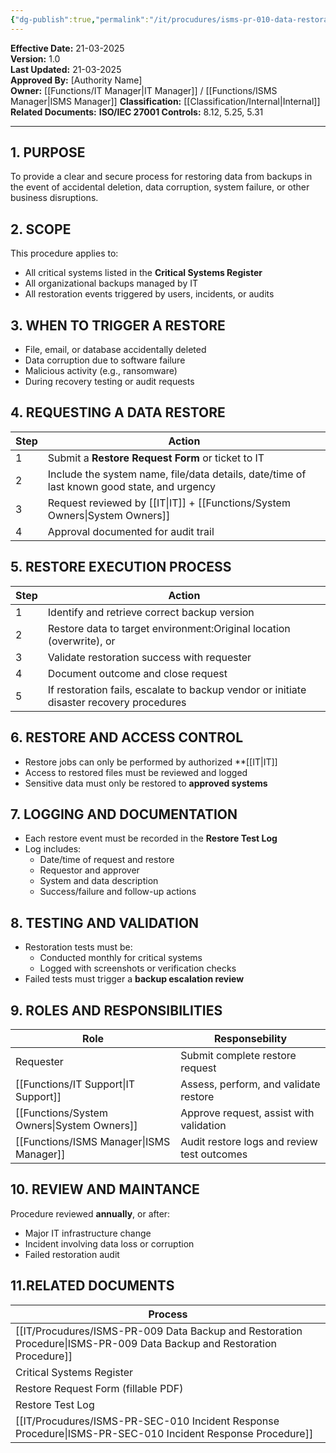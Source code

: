 ```yaml
---
{"dg-publish":true,"permalink":"/it/procudures/isms-pr-010-data-restoration-procedure/","tags":["restore","procedure"],"noteIcon":"default"}
---
```


 **Effective Date:** 21-03-2025  
**Version:** 1.0  
**Last Updated:** 21-03-2025  
**Approved By:** [Authority Name]  
**Owner:** [[Functions/IT Manager\|IT Manager]] / [[Functions/ISMS Manager\|ISMS Manager]]
**Classification:** [[Classification/Internal\|Internal]]
**Related Documents:**
**ISO/IEC 27001 Controls:** 8.12, 5.25, 5.31

---
## **1. PURPOSE**  
To provide a clear and secure process for restoring data from backups in the event of accidental deletion, data corruption, system failure, or other business disruptions.
## **2. SCOPE**
This procedure applies to:
- All critical systems listed in the **Critical Systems Register**
- All organizational backups managed by IT
- All restoration events triggered by users, incidents, or audits
## **3. WHEN TO TRIGGER A RESTORE** 
 - File, email, or database accidentally deleted
- Data corruption due to software failure
- Malicious activity (e.g., ransomware)
- During recovery testing or audit requests
## **4. REQUESTING A DATA RESTORE**

| Step | Action                                                                                      |
| ---- | ------------------------------------------------------------------------------------------- |
| 1    | Submit a **Restore Request Form** or ticket to IT                                           |
| 2    | Include the system name, file/data details, date/time of last known good state, and urgency |
| 3    | Request reviewed by [[IT\|IT]] + [[Functions/System Owners\|System Owners]]                                              |
| 4    | Approval documented for audit trail                                                         |
## **5. RESTORE EXECUTION PROCESS**  

| Step | Action                                                                                   |
| ---- | ---------------------------------------------------------------------------------------- |
| 1    | Identify and retrieve correct backup version                                             |
| 2    | Restore data to target environment:Original location (overwrite), or                     |
| 3    | Validate restoration success with requester                                              |
| 4    | Document outcome and close request                                                       |
| 5    | If restoration fails, escalate to backup vendor or initiate disaster recovery procedures |
## **6. RESTORE AND ACCESS CONTROL**  
- Restore jobs can only be performed by authorized **[[IT\|IT]]
- Access to restored files must be reviewed and logged
- Sensitive data must only be restored to **approved systems**
## **7. LOGGING AND DOCUMENTATION**  
- Each restore event must be recorded in the **Restore Test Log**
- Log includes:
    - Date/time of request and restore
    - Requestor and approver
    - System and data description
    - Success/failure and follow-up actions
## **8. TESTING AND VALIDATION**
- Restoration tests must be:
    - Conducted monthly for critical systems
    - Logged with screenshots or verification checks
- Failed tests must trigger a **backup escalation review**
## **9. ROLES AND RESPONSIBILITIES**

| Role              | Responsebility                              |
| ----------------- | ------------------------------------------- |
| Requester         | Submit complete restore request             |
| [[Functions/IT Support\|IT Support]]    | Assess, perform, and validate restore       |
| [[Functions/System Owners\|System Owners]] | Approve request, assist with validation     |
| [[Functions/ISMS Manager\|ISMS Manager]]  | Audit restore logs and review test outcomes |
## **10. REVIEW AND MAINTANCE**
Procedure reviewed **annually**, or after:
- Major IT infrastructure change
- Incident involving data loss or corruption
- Failed restoration audit
## **11.RELATED DOCUMENTS**

| Process                                               |
| ----------------------------------------------------- |
| [[IT/Procudures/ISMS-PR-009 Data Backup and Restoration Procedure\|ISMS-PR-009 Data Backup and Restoration Procedure]] |
| Critical Systems Register                             |
| Restore Request Form (fillable PDF)                   |
| Restore Test Log                                      |
| [[IT/Procudures/ISMS-PR-SEC-010 Incident Response Procedure\|ISMS-PR-SEC-010 Incident Response Procedure]]       |








